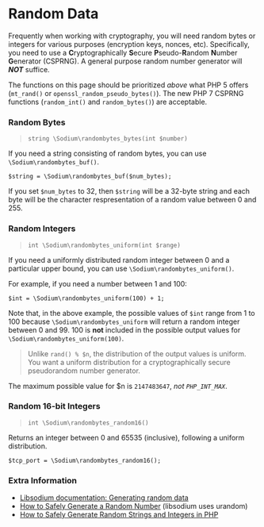 # Random Data

Frequently when working with cryptography, you will need random bytes or integers
for various purposes (encryption keys, nonces, etc). Specifically, you need to
use a **C**ryptographically **S**ecure **P**seudo-**R**andom **N**umber **G**enerator
(CSPRNG). A general purpose random number generator will ***NOT*** suffice.

The functions on this page should be prioritized *above* what PHP 5 offers 
(`mt_rand()` or `openssl_random_pseudo_bytes()`). The new PHP 7 CSPRNG functions
(`random_int()` and `random_bytes()`) are acceptable.

<h3 id="randombytes-buf">Random Bytes</h3>

> `string \Sodium\randombytes_bytes(int $number)`

If you need a string consisting of random bytes, you can use `\Sodium\randombytes_buf()`.

    $string = \Sodium\randombytes_buf($num_bytes);

If you set `$num_bytes` to 32, then `$string` will be a 32-byte string and each
byte will be the character respresentation of a random value between 0 and 255.

<h3 id="randombytes-buf">Random Integers</h3>

> `int \Sodium\randombytes_uniform(int $range)`

If you need a uniformly distributed random integer between 0 and a particular
upper bound, you can use `\Sodium\randombytes_uniform()`.

For example, if you need a number between 1 and 100:

    $int = \Sodium\randombytes_uniform(100) + 1;

Note that, in the above example, the possible values of `$int` range from 1 to 
100 because `\Sodium\randombytes_uniform` will return a random integer between 0
and 99. 100 is **not** included in the possible output values for 
`\Sodium\randombytes_uniform(100)`.

> Unlike `rand() % $n`, the distribution of the output values is uniform. You
> want a uniform distribution for a cryptographically secure pseudorandom
> number generator.

The maximum possible value for $n is `2147483647`, *not `PHP_INT_MAX`*.

<h3 id="randombytes-buf">Random 16-bit Integers</h3>

> `int \Sodium\randombytes_random16()`

Returns an integer between 0 and 65535 (inclusive), following a uniform distribution.

    $tcp_port = \Sodium\randombytes_random16();

### Extra Information

* [Libsodium documentation: Generating random data](https://download.libsodium.org/doc/generating_random_data/index.html)
* [How to Safely Generate a Random Number](http://sockpuppet.org/blog/2014/02/25/safely-generate-random-numbers/) (libsodium uses urandom)
* [How to Safely Generate Random Strings and Integers in PHP](https://paragonie.com/blog/2015/07/how-safely-generate-random-strings-and-integers-in-php)
